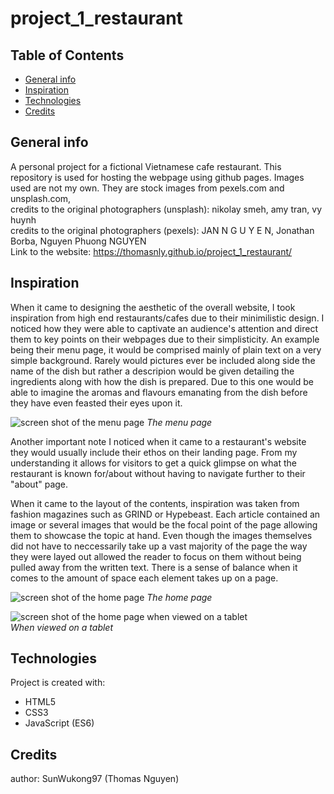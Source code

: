 # project_1_restaurant
## Table of Contents
* [General info](#general-info)
* [Inspiration](#inspiration)
* [Technologies](#technologies)
* [Credits](#credits)

## General info
A personal project for a fictional Vietnamese cafe restaurant. This repository is used for hosting the webpage using github pages. 
Images used are not my own. They are stock images from pexels.com and unsplash.com,  
credits to the original photographers (unsplash): nikolay smeh, amy tran, vy huynh  
credits to the original photographers (pexels): JAN N G U Y E N, Jonathan Borba, Nguyen Phuong NGUYEN 
<br>Link to the website: https://thomasnly.github.io/project_1_restaurant/

## Inspiration
When it came to designing the aesthetic of the overall website, I took inspiration from high end restaurants/cafes due to their minimilistic design. I noticed how they were able to captivate an audience's attention and direct them to key points on their webpages due to their simplisticity. An example being their menu page, it would be comprised mainly of plain text on a very simple background. Rarely would pictures ever be included along side the name of the dish but rather a descripion would be given detailing the ingredients along with how the dish is prepared. Due to this one would be able to imagine the aromas and flavours emanating from the dish before they have even feasted their eyes upon it.

![screen shot of the menu page](https://github.com/ThomasNLy/project_1_restaurant/blob/main/images/restaurant_mockup/Web%201920%20%E2%80%93%20menu%20page.png)
*The menu page*

Another important note I noticed when it came to a restaurant's website they would usually include their ethos on their landing page. From my understanding it allows for visitors to get a quick glimpse on what the restaurant is known for/about without having to navigate further to their "about" page. 

When it came to the layout of the contents, inspiration was taken from fashion magazines such as GRIND or Hypebeast. Each article contained an image or several images that would be the focal point of the page allowing them to showcase the topic at hand. Even though the images themselves did not have to neccessarily take up a vast majority of the page the way they were layed out allowed the reader to focus on them without being pulled away from the written text. There is a sense of balance when it comes to the amount of space each element takes up on a page.

![screen shot of the home page](https://github.com/ThomasNLy/project_1_restaurant/blob/main/images/restaurant_mockup/Web%201920%20homepage%20%E2%80%93%201.png)
*The home page*
 
![screen shot of the home page when viewed on a tablet](https://github.com/ThomasNLy/project_1_restaurant/blob/main/images/restaurant_mockup/iPad%2C%20Nexus%209%20%E2%80%93%20homepage.png)  
*When viewed on a tablet*


## Technologies
Project is created with:
* HTML5
* CSS3
* JavaScript (ES6)

## Credits
author: SunWukong97 (Thomas Nguyen)
